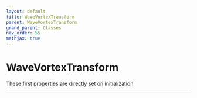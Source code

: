 ```yaml
---
layout: default
title: WaveVortexTransform
parent: WaveVortexTransform
grand_parent: Classes
nav_order: 55
mathjax: true
---
```


#  WaveVortexTransform

These first properties are directly set on initialization


---

